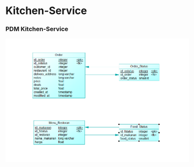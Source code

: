 # Kitchen-Service
### PDM Kitchen-Service
![alt text](https://github.com/fanlya/Kitchen-Service/blob/master/Data%20Model/Kitchen%20Service%20PDM.png)

